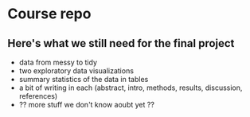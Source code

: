 # Course repo
## Here's what we still need for the final project
* data from messy to tidy
* two exploratory data visualizations
* summary statistics of the data in tables
* a bit of writing in each (abstract, intro, methods, results, discussion, references)
* ?? more stuff we don't know aoubt yet ??